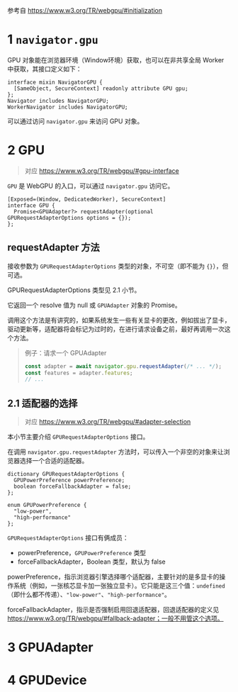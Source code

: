 参考自 https://www.w3.org/TR/webgpu/#initialization

# 1 `navigator.gpu`

GPU 对象能在浏览器环境（Window环境）获取，也可以在非共享全局 Worker 中获取，其接口定义如下：

``` web-idl
interface mixin NavigatorGPU {
  [SameObject, SecureContext] readonly attribute GPU gpu;
};
Navigator includes NavigatorGPU;
WorkerNavigator includes NavigatorGPU;
```

可以通过访问 `navigator.gpu` 来访问 GPU 对象。

# 2 GPU

> 对应 https://www.w3.org/TR/webgpu/#gpu-interface

`GPU` 是 WebGPU 的入口，可以通过 `navigator.gpu` 访问它。

``` web-idl
[Exposed=(Window, DedicatedWorker), SecureContext]
interface GPU {
  Promise<GPUAdapter?> requestAdapter(optional GPURequestAdapterOptions options = {});
};
```

## requestAdapter 方法

接收参数为 `GPURequestAdapterOptions` 类型的对象，不可空（即不能为 `{}`），但可选。

GPURequestAdapterOptions 类型见 2.1 小节。

它返回一个 resolve 值为 null 或 `GPUAdapter` 对象的 Promise。

调用这个方法是有讲究的，如果系统发生一些有关显卡的更改，例如拔出了显卡，驱动更新等，适配器将会标记为过时的，在进行请求设备之前，最好再调用一次这个方法。

> 例子：请求一个 GPUAdapter
>
> ``` javascript
> const adapter = await navigator.gpu.requestAdapter(/* ... */);
> const features = adapter.features;
> // ...
> ```

## 2.1 适配器的选择

> 对应 https://www.w3.org/TR/webgpu/#adapter-selection

本小节主要介绍 `GPURequestAdapterOptions` 接口。

在调用 `navigator.gpu.requestAdapter` 方法时，可以传入一个非空的对象来让浏览器选择一个合适的适配器。

``` web-idl
dictionary GPURequestAdapterOptions {
  GPUPowerPreference powerPreference;
  boolean forceFallbackAdapter = false;
};
```

``` web-idl
enum GPUPowerPreference {
  "low-power",
  "high-performance"
};
```

`GPURequestAdapterOptions` 接口有俩成员：

- powerPreference，`GPUPowerPreference` 类型
- forceFallbackAdapter，Boolean 类型，默认为 false

powerPreference，指示浏览器引擎选择哪个适配器，主要针对的是多显卡的操作系统（例如，一张核芯显卡加一张独立显卡）。它只能是这三个值：`undefined`（即什么都不传递）、`"low-power"`、`"high-performance"`。

forceFallbackAdapter，指示是否强制启用回退适配器，回退适配器的定义见 https://www.w3.org/TR/webgpu/#fallback-adapter；一般不用管这个选项。



# 3 GPUAdapter



# 4 GPUDevice

